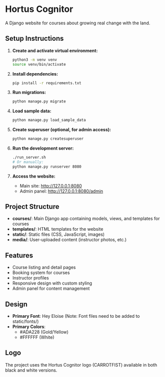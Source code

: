 # Hortus Cognitor

A Django website for courses about growing real change with the land.

## Setup Instructions

1. **Create and activate virtual environment:**
   ```bash
   python3 -m venv venv
   source venv/bin/activate
   ```

2. **Install dependencies:**
   ```bash
   pip install -r requirements.txt
   ```

3. **Run migrations:**
   ```bash
   python manage.py migrate
   ```

4. **Load sample data:**
   ```bash
   python manage.py load_sample_data
   ```

5. **Create superuser (optional, for admin access):**
   ```bash
   python manage.py createsuperuser
   ```

6. **Run the development server:**
   ```bash
   ./run_server.sh
   # Or manually:
   python manage.py runserver 8080
   ```

7. **Access the website:**
   - Main site: http://127.0.0.1:8080
   - Admin panel: http://127.0.0.1:8080/admin

## Project Structure

- **courses/**: Main Django app containing models, views, and templates for courses
- **templates/**: HTML templates for the website
- **static/**: Static files (CSS, JavaScript, images)
- **media/**: User-uploaded content (instructor photos, etc.)

## Features

- Course listing and detail pages
- Booking system for courses
- Instructor profiles
- Responsive design with custom styling
- Admin panel for content management

## Design

- **Primary Font**: Hey Eloise (Note: Font files need to be added to static/fonts/)
- **Primary Colors**: 
  - #ADA228 (Gold/Yellow)
  - #FFFFFF (White)
  
## Logo

The project uses the Hortus Cognitor logo (CARROTFIST) available in both black and white versions.